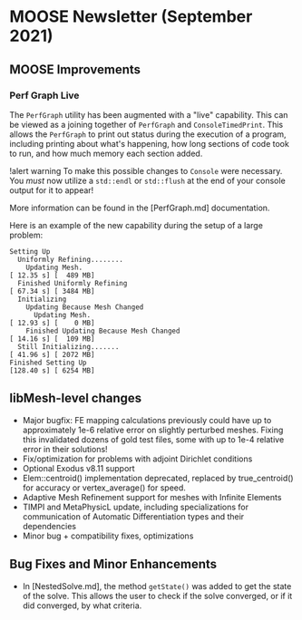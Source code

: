 # MOOSE Newsletter (September 2021)

## MOOSE Improvements

### Perf Graph Live

The `PerfGraph` utility has been augmented with a "live" capability.
This can be viewed as a joining together of `PerfGraph` and
`ConsoleTimedPrint`.  This allows the `PerfGraph` to print out status
during the execution of a program, including printing about what's
happening, how long sections of code took to run, and how much memory
each section added.

!alert warning
To make this possible changes to `Console` were necessary.  You *must* now utilize a `std::endl` or `std::flush` at the end of your console output for it to appear!

More information can be found in the [PerfGraph.md] documentation.

Here is an example of the new capability during the setup of a large problem:

```
Setting Up
  Uniformly Refining........
    Updating Mesh.                                                                       [ 12.35 s] [  489 MB]
  Finished Uniformly Refining                                                            [ 67.34 s] [ 3484 MB]
  Initializing
    Updating Because Mesh Changed
      Updating Mesh.                                                                     [ 12.93 s] [    0 MB]
    Finished Updating Because Mesh Changed                                               [ 14.16 s] [  109 MB]
  Still Initializing.......                                                              [ 41.96 s] [ 2072 MB]
Finished Setting Up                                                                      [128.40 s] [ 6254 MB]
```

## libMesh-level changes

- Major bugfix: FE mapping calculations previously could have up to
  approximately 1e-6 relative error on slightly perturbed meshes.
  Fixing this invalidated dozens of gold test files, some with up to
  1e-4 relative error in their solutions!
- Fix/optimization for problems with adjoint Dirichlet conditions
- Optional Exodus v8.11 support
- Elem::centroid() implementation deprecated, replaced by
  true\_centroid() for accuracy or vertex\_average() for speed.
- Adaptive Mesh Refinement support for meshes with Infinite Elements
- TIMPI and MetaPhysicL update, including specializations for
  communication of Automatic Differentiation types and their
  dependencies
- Minor bug + compatibility fixes, optimizations

## Bug Fixes and Minor Enhancements

- In [NestedSolve.md], the method `getState()` was added to get the state of the
  solve. This allows the user to check if the solve converged, or if it did
  converged, by what criteria.
